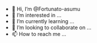 - 👋 Hi, I’m @Fortunato-asumu
- 👀 I’m interested in ...
- 🌱 I’m currently learning ...
- 💞️ I’m looking to collaborate on ...
- 📫 How to reach me ...

<!---
Fortunato-asumu/Fortunato-asumu is a ✨ special ✨ repository because its `README.md` (this file) appears on your GitHub profile.
You can click the Preview link to take a look at your changes.
--->
